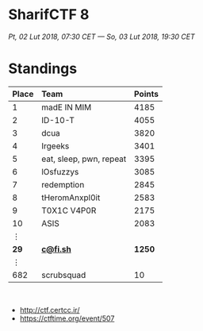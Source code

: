 # SharifCTF 8

*Pt, 02 Lut 2018, 07:30 CET — So, 03 Lut 2018, 19:30 CET*

# Standings

|Place | Team | Points
|:--- | :--- | :---
|1	|madE IN MIM		|4185	
|2	|ID-10-T		|4055	
|3	|dcua		|3820	
|4	|Irgeeks		|3401	
|5	|eat, sleep, pwn, repeat		|3395	
|6	|lOsfuzzys		|3085	
|7	|redemption		|2845	
|8	|tHeromAnxpl0it		|2583	
|9	|T0X1C V4P0R		|2175	
|10	|ASIS		|2083	
|&vellip; | |&nbsp;
|**29**	|**c@fi.sh**		|**1250**	
|&vellip; | |&nbsp;
|682	|scrubsquad		|10	

&nbsp;
- http://ctf.certcc.ir/
- https://ctftime.org/event/507
